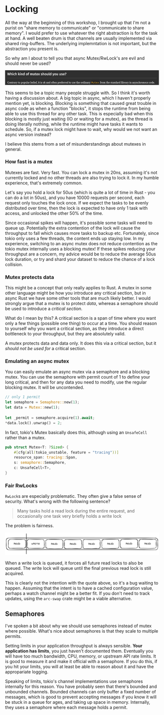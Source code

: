 # Locking

All the way at the beginning of this workshop, I brought up that I'm not a purist on "share memory to communicate" or
"communicate to share memory". I would prefer to use whatever the right abstraction is for the task at hand.
A well beaten drum is that channels are usually implemented via shared ring-buffers. The underlying implemntation is
not important, but the abstraction you present is.

So why am I about to tell you that async Mutex/RwLock's are evil and should never be used?

![tokio mutex disclaimer](tokio_mutex_disclaimer.png)

This seems to be a topic many people struggle with. So I think it's worth having a discussion about.
A big topic in async, which I haven't properly mention yet, is blocking. Blocking is something
that caused great trouble in async code as when a function "blocks", it stops the runtime
from being able to use this thread for any other task. This is especially bad when this blocking
is mostly just waiting (IO or waiting for a mutex), as the thread is doing literally nothing,
while the runtime might have tasks it wants to schedule. So, if a mutex lock might have to
wait, why would we not want an async version instead?

I believe this stems from a set of misunderstandings about mutexes in general.

### How fast is a mutex

Mutexes are fast. Very fast. You can lock a mutex in 20ns, assuming it's not currently locked and no other threads
are also trying to lock it. In my humble experience, that's extremely common.

Let's say you hold a lock for 50us (which is quite a lot of time in Rust - you can do a lot in 50us), and
you have 10000 requests per second, each request only touches the lock once. If we expect the tasks to be
evenly distributed over time, then the lock is expected to have only 1 task with access, and unlocked the other 50% of the time.

Since occasional spikes will happen, it's possible some tasks will need to queue up. Potentially the extra contention of the lock
will cause the throughput to fall which causes more tasks to backup etc. Fortunately, since tokio only uses a few threads,
the content ends up staying low. In my experience, switching to an async mutex does not reduce contention as the tokio mutex
internally uses a blocking mutex! If these spikes reducing your throughput are a concern,
my advice would be to reduce the average 50us lock duration,
or try and shard your dataset to reduce the chance of a lock collision.

### Mutex protects data

This might be a concept that only really applies to Rust. A mutex in some other language might be how you introduce
any critical section, but in async Rust we have some other tools that are much likely better. I would strongly
argue that a mutex is to protect _data_, whereas a semaphore should be used to introduce a _critical section_.

What do I mean by this? A critical section is a span of time where you want only a few things (possible one thing)
to occur at a time. You should reason to yourself why you want a critical section, as they introduce a direct bottleneck
to your throughput, but they are absolutely valid.

A mutex protects data and data only. It does this via a critical section, but it _should not be used for_ a critical section.

### Emulating an async mutex

You can easily emulate an async mutex via a semaphore and a blocking mutex. You can use the semaphore with permit count of 1
to define your long critical, and then for any data you need to modify, use the regular blocking mutex. It will be uncontended.

```rust
// only 1 permit
let semaphore = Semaphore::new(1);
let data = Mutex::new(1);

let _permit = semaphore.acquire(1).await;
*data.lock().unwrap() = 2;
```

In fact, tokio's Mutex basically does this, although using an `UnsafeCell` rather than a mutex.

```rust
pub struct Mutex<T: ?Sized> {
    #[cfg(all(tokio_unstable, feature = "tracing"))]
    resource_span: tracing::Span,
    s: semaphore::Semaphore,
    c: UnsafeCell<T>,
}
```

### Fair RwLocks

`RwLock`s are especially problematic. They often give a false sense of security. What's wrong with the following sentence?

> Many tasks hold a read lock during the entire request, and occasionally one task very briefly holds a write lock

The problem is fairness.

![fair rwlock](fair-rwlock.png)

When a write lock is queued, it forces all future read locks to also be queued.
The write lock will queue until the final previous read lock is still acquired.

This is clearly not the intention with the quote above, so it's a bug waiting to happen. Assuming that the intent
is to have a cached configuration value, perhaps a watch channel might be a better fit. If you don't need to track updates, using the `arc-swap` crate might be a viable alternative.

## Semaphores

I've spoken a bit about why we should use semaphores instead of mutex where possible.
What's nice about semaphores is that they scale to multiple permits.

Setting limits in your application throughput is always sensible. **Your application has limits**,
you just haven't documented them. Eventually you will have too much bandwidth, CPU, memory, or upstream
API rate limits. It is good to measure it and make it official with a semaphore. If you do this,
if you hit your limits, you will at least be able to reason about it and have the appropariate logging.

Speaking of limits, tokio's channel implementations use semaphores internally for this reason.
You have probably seen that there's bounded and unbounded channels. Bounded channels can only buffer
a fixed number of messages, which is good to prevent accepting messages if you know it will be stuck
in a queue for ages, and taking up space in memory. Internally, they uses a semaphore where each message holds a permit.
